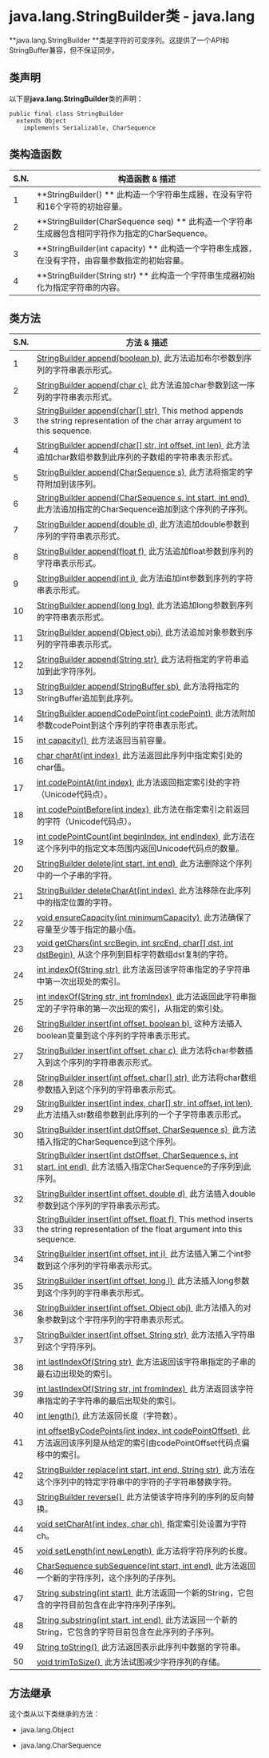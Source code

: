 # java.lang.StringBuilder类 - java.lang

**java.lang.StringBuilder **类是字符的可变序列。这提供了一个API和StringBuffer兼容，但不保证同步。

## 类声明

以下是**java.lang.StringBuilder**类的声明：

```
public final class StringBuilder
  extends Object
    implements Serializable, CharSequence
```

## 类构造函数

| S.N. | 构造函数 & 描述 |
| --- | --- |
| 1 | **StringBuilder() ** 此构造一个字符串生成器，在没有字符和16个字符的初始容量。 |
| 2 | **StringBuilder(CharSequence seq) ** 此构造一个字符串生成器包含相同字符作为指定的CharSequence。 |
| 3 | **StringBuilder(int capacity) ** 此构造一个字符串生成器，在没有字符，由容量参数指定的初始容量。 |
| 4 | **StringBuilder(String str) ** 此构造一个字符串生成器初始化为指定字符串的内容。 |

## 类方法

| S.N. | 方法 & 描述 |
| --- | --- |
| 1 | [StringBuilder append(boolean b) ](http://www.yiibai.com/java/lang/stringbuilder_append_boolean.html) 此方法追加布尔参数到序列的字符串表示形式。 |
| 2 | [StringBuilder append(char c) ](http://www.yiibai.com/java/lang/stringbuilder_append_char.html) 此方法追加char参数到这一序列的字符串表示形式。 |
| 3 | [StringBuilder append(char[] str) ](http://www.yiibai.com/java/lang/stringbuilder_append_chararray.html) This method appends the string representation of the char array argument to this sequence. |
| 4 | [StringBuilder append(char[] str, int offset, int len) ](http://www.yiibai.com/java/lang/stringbuilder_append_chararray_len.html) 此方法追加char数组参数到此序列的子数组的字符串表示形式。 |
| 5 | [StringBuilder append(CharSequence s) ](http://www.yiibai.com/java/lang/stringbuilder_append_sequence.html) 此方法将指定的字符附加到该序列。 |
| 6 | [StringBuilder append(CharSequence s, int start, int end) ](http://www.yiibai.com/java/lang/stringbuilder_append_subsequence.html) 此方法追加指定的CharSequence追加到这个序列的子序列。 |
| 7 | [StringBuilder append(double d) ](http://www.yiibai.com/java/lang/stringbuilder_append_double.html) 此方法追加double参数到序列的字符串表示形式。 |
| 8 | [StringBuilder append(float f) ](http://www.yiibai.com/java/lang/stringbuilder_append_float.html) 此方法追加float参数到序列的字符串表示形式。 |
| 9 | [StringBuilder append(int i) ](http://www.yiibai.com/java/lang/stringbuilder_append_int.html) 此方法追加int参数到序列的字符串表示形式。 |
| 10 | [StringBuilder append(long lng) ](http://www.yiibai.com/java/lang/stringbuilder_append_long.html) 此方法追加long参数到序列的字符串表示形式。 |
| 11 | [StringBuilder append(Object obj) ](http://www.yiibai.com/java/lang/stringbuilder_append_object.html) 此方法追加对象参数到序列的字符串表示形式。 |
| 12 | [StringBuilder append(String str) ](http://www.yiibai.com/java/lang/stringbuilder_append_string.html) 此方法将指定的字符串追加到此字符序列。 |
| 13 | [StringBuilder append(StringBuffer sb) ](http://www.yiibai.com/java/lang/stringbuilder_append_stringbuffer.html) 此方法将指定的StringBuffer追加到此序列。 |
| 14 | [StringBuilder appendCodePoint(int codePoint) ](http://www.yiibai.com/java/lang/stringbuilder_appendcodepoint.html) 此方法附加参数codePoint到这个序列的字符串表示形式。 |
| 15 | [int capacity() ](http://www.yiibai.com/java/lang/stringbuilder_capacity.html) 此方法返回当前容量。 |
| 16 | [char charAt(int index) ](http://www.yiibai.com/java/lang/stringbuilder_charat.html) 此方法返回此序列中指定索引处的char值。 |
| 17 | [int codePointAt(int index) ](http://www.yiibai.com/java/lang/stringbuilder_codepointat.html) 此方法返回指定索引处的字符（Unicode代码点）。 |
| 18 | [int codePointBefore(int index) ](http://www.yiibai.com/java/lang/stringbuilder_codepointbefore.html) 此方法在指定索引之前返回的字符（Unicode代码点）。 |
| 19 | [int codePointCount(int beginIndex, int endIndex) ](http://www.yiibai.com/java/lang/stringbuilder_codepointcount.html) 此方法在这个序列中的指定文本范围内返回Unicode代码点的数量。 |
| 20 | [StringBuilder delete(int start, int end) ](http://www.yiibai.com/java/lang/stringbuilder_delete.html) 此方法删除这个序列中的一个子串的字符。 |
| 21 | [StringBuilder deleteCharAt(int index) ](http://www.yiibai.com/java/lang/stringbuilder_deletecharat.html) 此方法移除在此序列中的指定位置的字符。 |
| 22 | [void ensureCapacity(int minimumCapacity) ](http://www.yiibai.com/java/lang/stringbuilder_ensurecapacity.html) 此方法确保了容量至少等于指定的最小值。 |
| 23 | [void getChars(int srcBegin, int srcEnd, char[] dst, int dstBegin) ](http://www.yiibai.com/java/lang/stringbuilder_getchars.html) 从这个序列到目标字符数组dst复制的字符。 |
| 24 | [int indexOf(String str) ](http://www.yiibai.com/java/lang/stringbuilder_indexof_str.html) 此方法返回该字符串指定的子字符串中第一次出现处的索引。 |
| 25 | [int indexOf(String str, int fromIndex) ](http://www.yiibai.com/java/lang/stringbuilder_indexof_str_index.html) 此方法返回此字符串指定的子字符串的第一次出现的索引，从指定的索引处。 |
| 26 | [StringBuilder insert(int offset, boolean b) ](http://www.yiibai.com/java/lang/stringbuilder_insert_boolean.html) 这种方法插入boolean变量到这个序列的字符串表示形式。 |
| 27 | [StringBuilder insert(int offset, char c) ](http://www.yiibai.com/java/lang/stringbuilder_insert_char.html) 此方法将char参数插入到这个序列的字符串表示形式。 |
| 28 | [StringBuilder insert(int offset, char[] str) ](http://www.yiibai.com/java/lang/stringbuilder_insert_chararray.html) 此方法将char数组参数插入到这个序列的字符串表示形式。 |
| 29 | [StringBuilder insert(int index, char[] str, int offset, int len) ](http://www.yiibai.com/java/lang/stringbuilder_insert_chararray_len.html) 此方法插入str数组参数到此序列的一个子字符串表示形式。 |
| 30 | [StringBuilder insert(int dstOffset, CharSequence s) ](http://www.yiibai.com/java/lang/stringbuilder_insert_sequence.html) 此方法插入指定的CharSequence到这个序列。 |
| 31 | [StringBuilder insert(int dstOffset, CharSequence s, int start, int end) ](http://www.yiibai.com/java/lang/stringbuilder_insert_subsequence.html) 此方法插入指定CharSequence的子序列到此序列。 |
| 32 | [StringBuilder insert(int offset, double d) ](http://www.yiibai.com/java/lang/stringbuilder_insert_double.html) 此方法插入double参数到这个序列的字符串表示形式。 |
| 33 | [StringBuilder insert(int offset, float f) ](http://www.yiibai.com/java/lang/stringbuilder_insert_float.html) This method inserts the string representation of the float argument into this sequence. |
| 34 | [StringBuilder insert(int offset, int i) ](http://www.yiibai.com/java/lang/stringbuilder_insert_int.html) 此方法插入第二个int参数到这个序列的字符串表示形式。 |
| 35 | [StringBuilder insert(int offset, long l) ](http://www.yiibai.com/java/lang/stringbuilder_insert_long.html) 此方法插入long参数到这个序列的字符串表示形式。 |
| 36 | [StringBuilder insert(int offset, Object obj) ](http://www.yiibai.com/java/lang/stringbuilder_insert_object.html) 此方法插入的对象参数到这个字符序列的字符串表示形式。 |
| 37 | [StringBuilder insert(int offset, String str) ](http://www.yiibai.com/java/lang/stringbuilder_insert_string.html) 此方法插入字符串到这个字符序列。 |
| 38 | [int lastIndexOf(String str) ](http://www.yiibai.com/java/lang/stringbuilder_lastindexof.html) 此方法返回该字符串指定的子串的最右边出现处的索引。 |
| 39 | [int lastIndexOf(String str, int fromIndex) ](http://www.yiibai.com/java/lang/stringbuilder_lastindexof_index.html) 此方法返回该字符串指定的子字符串的最后出现处的索引。 |
| 40 | [int length() ](http://www.yiibai.com/java/lang/stringbuilder_length.html) 此方法返回长度（字符数）。 |
| 41 | [int offsetByCodePoints(int index, int codePointOffset) ](http://www.yiibai.com/java/lang/stringbuilder_offsetbycodepoints.html) 此方法返回该序列是从给定的索引由codePointOffset代码点偏移中的索引。 |
| 42 | [StringBuilder replace(int start, int end, String str) ](http://www.yiibai.com/java/lang/stringbuilder_replace.html) 此方法在这个序列中的特定字符串中的字符的子字符串替换字符。 |
| 43 | [StringBuilder reverse() ](http://www.yiibai.com/java/lang/stringbuilder_reverse.html) 此方法使该字符序列的序列的反向替换。 |
| 44 | [void setCharAt(int index, char ch) ](http://www.yiibai.com/java/lang/stringbuilder_setcharat.html) 指定索引处设置为字符ch。 |
| 45 | [void setLength(int newLength) ](http://www.yiibai.com/java/lang/stringbuilder_setlength.html) 此方法将字符序列的长度。 |
| 46 | [CharSequence subSequence(int start, int end) ](http://www.yiibai.com/java/lang/stringbuilder_subsequence.html) 此方法返回一个新的字符序列，这个序列的子序列。 |
| 47 | [String substring(int start) ](http://www.yiibai.com/java/lang/stringbuilder_substring.html) 此方法返回一个新的String，它包含的字符目前包含在此字符序列子序列。 |
| 48 | [String substring(int start, int end) ](http://www.yiibai.com/java/lang/stringbuilder_substring_end.html) 此方法返回一个新的String，它包含的字符目前包含在此序列的子序列。 |
| 49 | [String toString() ](http://www.yiibai.com/java/lang/stringbuilder_tostring.html) 此方法返回表示此序列中数据的字符串。 |
| 50 | [void trimToSize() ](http://www.yiibai.com/java/lang/stringbuilder_trimtosize.html) 此方法试图减少字符序列的存储。 |

## 方法继承

这个类从以下类继承的方法：

*   java.lang.Object

*   java.lang.CharSequence

 